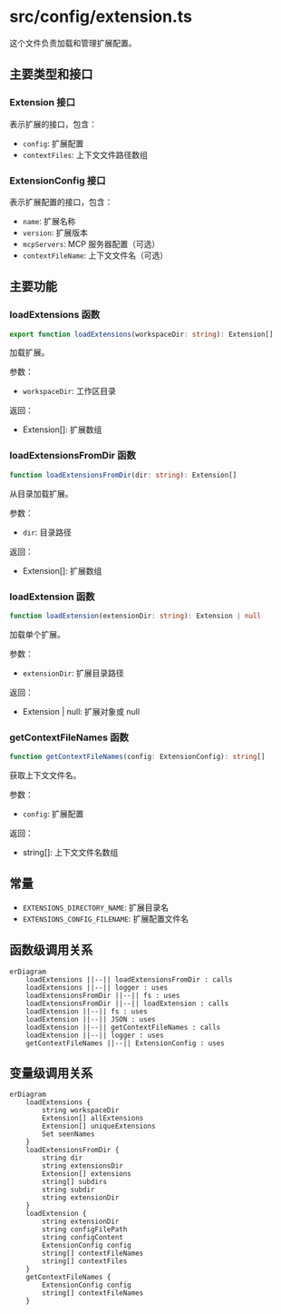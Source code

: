 # src/config/extension.ts

这个文件负责加载和管理扩展配置。

## 主要类型和接口

### Extension 接口

表示扩展的接口，包含：
- `config`: 扩展配置
- `contextFiles`: 上下文文件路径数组

### ExtensionConfig 接口

表示扩展配置的接口，包含：
- `name`: 扩展名称
- `version`: 扩展版本
- `mcpServers`: MCP 服务器配置（可选）
- `contextFileName`: 上下文文件名（可选）

## 主要功能

### loadExtensions 函数

```typescript
export function loadExtensions(workspaceDir: string): Extension[]
```

加载扩展。

参数：
- `workspaceDir`: 工作区目录

返回：
- Extension[]: 扩展数组

### loadExtensionsFromDir 函数

```typescript
function loadExtensionsFromDir(dir: string): Extension[]
```

从目录加载扩展。

参数：
- `dir`: 目录路径

返回：
- Extension[]: 扩展数组

### loadExtension 函数

```typescript
function loadExtension(extensionDir: string): Extension | null
```

加载单个扩展。

参数：
- `extensionDir`: 扩展目录路径

返回：
- Extension | null: 扩展对象或 null

### getContextFileNames 函数

```typescript
function getContextFileNames(config: ExtensionConfig): string[]
```

获取上下文文件名。

参数：
- `config`: 扩展配置

返回：
- string[]: 上下文文件名数组

## 常量

- `EXTENSIONS_DIRECTORY_NAME`: 扩展目录名
- `EXTENSIONS_CONFIG_FILENAME`: 扩展配置文件名

## 函数级调用关系

```mermaid
erDiagram
    loadExtensions ||--|| loadExtensionsFromDir : calls
    loadExtensions ||--|| logger : uses
    loadExtensionsFromDir ||--|| fs : uses
    loadExtensionsFromDir ||--|| loadExtension : calls
    loadExtension ||--|| fs : uses
    loadExtension ||--|| JSON : uses
    loadExtension ||--|| getContextFileNames : calls
    loadExtension ||--|| logger : uses
    getContextFileNames ||--|| ExtensionConfig : uses
```

## 变量级调用关系

```mermaid
erDiagram
    loadExtensions {
        string workspaceDir
        Extension[] allExtensions
        Extension[] uniqueExtensions
        Set seenNames
    }
    loadExtensionsFromDir {
        string dir
        string extensionsDir
        Extension[] extensions
        string[] subdirs
        string subdir
        string extensionDir
    }
    loadExtension {
        string extensionDir
        string configFilePath
        string configContent
        ExtensionConfig config
        string[] contextFileNames
        string[] contextFiles
    }
    getContextFileNames {
        ExtensionConfig config
        string[] contextFileNames
    }
```